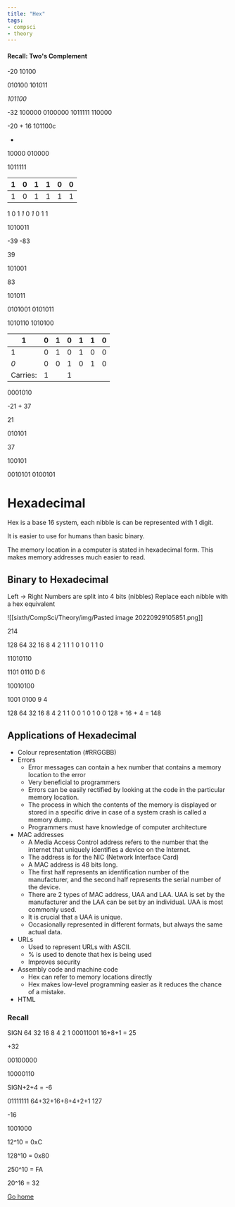```yaml
---
title: "Hex"
tags:
- compsci
- theory
---
```


#### Recall: Two's Complement
-20
10100

010100
101011

_101100_


-32
100000
0100000
1011111
110000

-20 + 16
101100c

+

10000
010000

1011111

| 1 | 0 | 1 | 1 | 0 | 0 |
|---|---|---|---|---|---|
| 1 | 0 | 1 | 1 | 1 | 1 |
1	0	1	*1*	0	*1*	0		1	1	

1010011



-39 -83

39

101001

83

101011

0101001
0101011

1010110
1010100

| 1 | 0 | 1 | 0 | 1 | 1 | 0 |
|---|---|---|---|---|---|---|
| 1 | 0 | 1 | 0 | 1 | 0 | 0 |
| *0* | 0 | 0 | 1 | 0 | 1 | 0 |
|  Carries: | 1 |   | 1 |   |   |   |

0001010

-21 + 37

21

010101

37

100101


0010101
0100101

# Hexadecimal

Hex is a base 16 system, each nibble is can be represented with 1 digit.

It is easier to use for humans than basic binary.

The memory location in a computer is stated in hexadecimal form. This makes memory addresses much easier to read.

## Binary to Hexadecimal

Left -> Right
Numbers are split into 4 bits (nibbles)
Replace each nibble with a hex equivalent

![[sixth/CompSci/Theory/img/Pasted image 20220929105851.png]]

214

128 64 32 16 8 4  2 1
1       1    0     1  0  1  1  0

11010110

1101   0110
D         6


10010100

1001 0100
9        4

 128 64 32 16 8 4 2 1
    1    0   0     1   0 1 0 0 
128 + 16 + 4 = 148

## Applications of Hexadecimal
- Colour representation (#RRGGBB)
- Errors
	- Error messages can contain a hex number that contains a memory location to the error
	- Very beneficial to programmers
	- Errors can be easily rectified by looking at the code in the particular memory location.
	- The process in which the contents of the memory is displayed or stored in a specific drive in case of a system crash is called a memory dump.
	- Programmers must have knowledge of computer architecture
- MAC addresses
	- A Media Access Control address refers to the number that the internet that uniquely identifies a device on the Internet.
	- The address is for the NIC (Network Interface Card)
	- A MAC address is 48 bits long.
	- The first half represents an identification number of the manufacturer, and the second half represents the serial number of the device.
	- There are 2 types of MAC address, UAA and LAA. UAA is set by the manufacturer and the LAA can be set by an individual. UAA is most commonly used.
	- It is crucial that a UAA is unique.
	- Occasionally represented in different formats, but always the same actual data.
- URLs
	- Used to represent URLs with ASCII.
	- % is used to denote that hex is being used
	- Improves security
- Assembly code and machine code
	- Hex can refer to memory locations directly
	- Hex makes low-level programming easier as it reduces the chance of a mistake.
- HTML


### Recall


SIGN 64 32 16 8 4 2 1 
00011001
16+8+1 = 25


+32

00100000

10000110

SIGN+2+4 = -6

01111111
64+32+16+8+4+2+1
127

-16

1001000


12^10 = 0xC

128^10 = 0x80

250^10 = FA

20^16 = 32





[Go home](/)